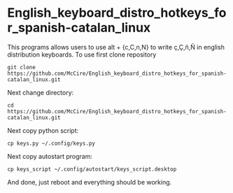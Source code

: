 # English_keyboard_distro_hotkeys_for_spanish-catalan_linux
This programs allows users to use alt + {c,C,n,N} to write ç,Ç,ñ,Ñ in english distribution keyboards.
To use first clone repository

	git clone https://github.com/McCire/English_keyboard_distro_hotkeys_for_spanish-catalan_linux.git

Next change directory:

	cd https://github.com/McCire/English_keyboard_distro_hotkeys_for_spanish-catalan_linux.git

Next copy python script:

	cp keys.py ~/.config/keys.py

Next copy autostart program:

	cp keys_script ~/.config/autostart/keys_script.desktop

And done, just reboot and everything should be working.
